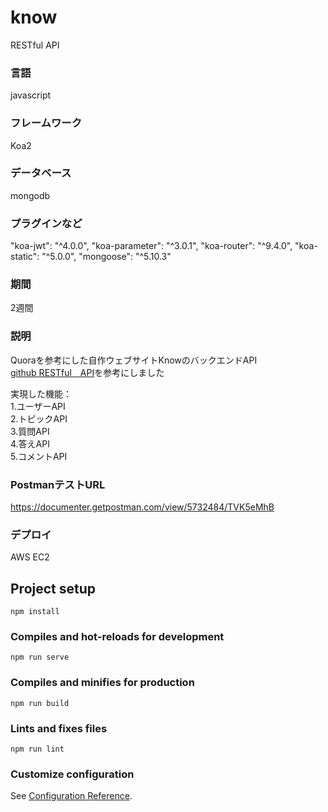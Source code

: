 # know

RESTful API

### 言語
javascript

### フレームワーク
Koa2

### データベース
mongodb

### プラグインなど
"koa-jwt": "^4.0.0",
"koa-parameter": "^3.0.1",
"koa-router": "^9.4.0",
"koa-static": "^5.0.0",
"mongoose": "^5.10.3"

### 期間
2週間

### 説明
Quoraを参考にした自作ウェブサイトKnowのバックエンドAPI<br>
[github RESTful　API](https://developer.github.com/v3/#schema "github RESTful　API")を参考にしました

実現した機能：<br>
1.ユーザーAPI<br>
2.トピックAPI<br>
3.質問API<br>
4.答えAPI<br>
5.コメントAPI<br>

### PostmanテストURL
https://documenter.getpostman.com/view/5732484/TVK5eMhB

### デプロイ
 AWS EC2


## Project setup
```
npm install
```

### Compiles and hot-reloads for development
```
npm run serve
```

### Compiles and minifies for production
```
npm run build
```

### Lints and fixes files
```
npm run lint
```

### Customize configuration
See [Configuration Reference](https://cli.vuejs.org/config/).
